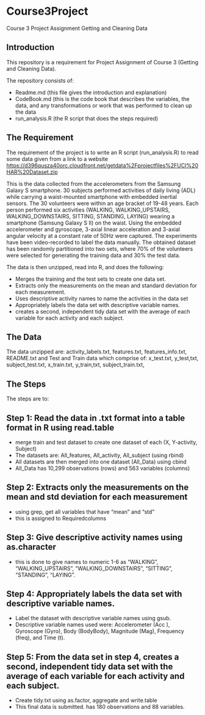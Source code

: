 

# Course3Project
Course 3 Project Assignment
Getting and Cleaning Data

## Introduction
This repository is a requirement for Project Assignment of Course 3 (Getting and Cleaning Data).

The repository consists of:
- Readme.md (this file gives the introduction and explanation)
- CodeBook.md (this is the code book that describes the variables, the data, and any transformations or work that was performed to clean up the data 
- run_analysis.R  (the R script that does the steps required)

## The Requirement
The requirement of the project is to write an R script (run_analysis.R) to read some data given from a link to a website 
   https://d396qusza40orc.cloudfront.net/getdata%2Fprojectfiles%2FUCI%20HAR%20Dataset.zip

This is the data collected from the accelerometers from the Samsung Galaxy S smartphone.
30 subjects performed activities of daily living (ADL) while carrying a waist-mounted smartphone with embedded inertial sensors.
The 30 volunteers were within an age bracket of 19-48 years. Each person performed six activities (WALKING, WALKING_UPSTAIRS, WALKING_DOWNSTAIRS, SITTING, STANDING, LAYING) wearing a smartphone (Samsung Galaxy S II) on the waist.
Using the embedded accelerometer and gyroscope, 3-axial linear acceleration and 3-axial angular velocity at a constant rate of 50Hz were captured. The experiments have been video-recorded to label the data manually. The obtained dataset has been randomly partitioned into two sets, where 70% of the volunteers were selected for generating the training data and 30% the test data. 

The data is then unzipped, read into R, and does the following:
- Merges the training and the test sets to create one data set.
- Extracts only the measurements on the mean and standard deviation for each measurement. 
- Uses descriptive activity names to name the activities in the data set
- Appropriately labels the data set with descriptive variable names. 
- creates a second, independent tidy data set with the average of each variable for each activity and each subject.

## The Data
The data unzipped are: activity_labels.txt, features.txt, features_info.txt, README.txt and Test and Train data which comprise of: 
  x_test.txt, y_test,txt, subject_test.txt,
  x_train.txt, y_train,txt, subject_train.txt,

## The Steps
The steps are to:
## Step 1: Read the data in .txt format into a table format in R using read.table
-	merge train and test dataset to create one dataset of each (X, Y-activity, Subject)
-	The datasets are: All_features, All_activity, All_subject (using rbind)
-	All datasets are then merged into one dataset (All_Data) using cbind
-	All_Data has 10,299 observations (rows) and 563 variables (columns)
## Step 2:  Extracts only the measurements on the mean and std deviation for each measurement 
-	using grep, get all variables that have “mean” and “std”
-	this is assigned to Requiredcolumns
## Step 3: Give descriptive activity names using as.character
-	this is done to give names to numeric 1-6 as “WALKING”, “WALKING_UPSTAIRS”, “WALKING_DOWNSTAIRS”, “SITTING”, “STANDING”, “LAYING”.
## Step 4:  Appropriately labels the data set with descriptive variable names. 
-	Label the dataset with descriptive variable names using gsub.
-	Descriptive variable names used were:  Accelerometer (Acc ), Gyroscope  (Gyro), Body (BodyBody),  Magnitude  (Mag),  Frequency (freq), and Time (t).
## Step 5: From the data set in step 4, creates a second, independent tidy data set with the average of each variable for each activity and each subject.
-	Create tidy.txt using as.factor, aggregate and write.table
-	This final data is submitted. has 180 observations  and 88 variables.

